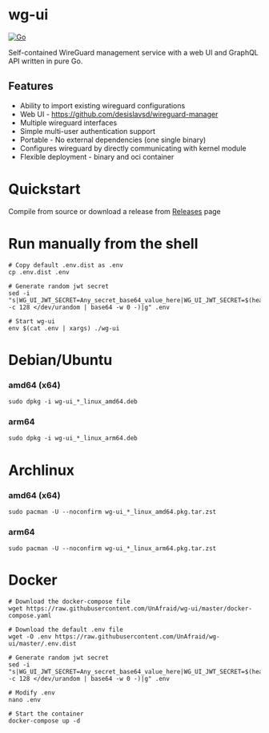 # wg-ui
[![Go](https://github.com/UnAfraid/wg-ui/actions/workflows/go.yml/badge.svg)](https://github.com/UnAfraid/wg-ui/actions/workflows/go.yml)

Self-contained WireGuard management service with a web UI and GraphQL API written in pure Go.

## Features
* Ability to import existing wireguard configurations
* Web UI - https://github.com/desislavsd/wireguard-manager
* Multiple wireguard interfaces
* Simple multi-user authentication support
* Portable - No external dependencies (one single binary)
* Configures wireguard by directly communicating with kernel module
* Flexible deployment - binary and oci container

# Quickstart
Compile from source or download a release from [Releases](https://github.com/UnAfraid/wg-ui/releases/latest) page

# Run manually from the shell
```shell
# Copy default .env.dist as .env
cp .env.dist .env

# Generate random jwt secret
sed -i "s|WG_UI_JWT_SECRET=Any_secret_base64_value_here|WG_UI_JWT_SECRET=$(head -c 128 </dev/urandom | base64 -w 0 -)|g" .env

# Start wg-ui
env $(cat .env | xargs) ./wg-ui
```

# Debian/Ubuntu
### amd64 (x64)
```shell
sudo dpkg -i wg-ui_*_linux_amd64.deb
```
### arm64
```shell
sudo dpkg -i wg-ui_*_linux_arm64.deb
```


# Archlinux
### amd64 (x64)
```shell
sudo pacman -U --noconfirm wg-ui_*_linux_amd64.pkg.tar.zst
```
### arm64
```shell
sudo pacman -U --noconfirm wg-ui_*_linux_arm64.pkg.tar.zst
```

# Docker
```shell
# Download the docker-compose file
wget https://raw.githubusercontent.com/UnAfraid/wg-ui/master/docker-compose.yaml

# Download the default .env file
wget -O .env https://raw.githubusercontent.com/UnAfraid/wg-ui/master/.env.dist

# Generate random jwt secret
sed -i "s|WG_UI_JWT_SECRET=Any_secret_base64_value_here|WG_UI_JWT_SECRET=$(head -c 128 </dev/urandom | base64 -w 0 -)|g" .env

# Modify .env
nano .env

# Start the container
docker-compose up -d
```
